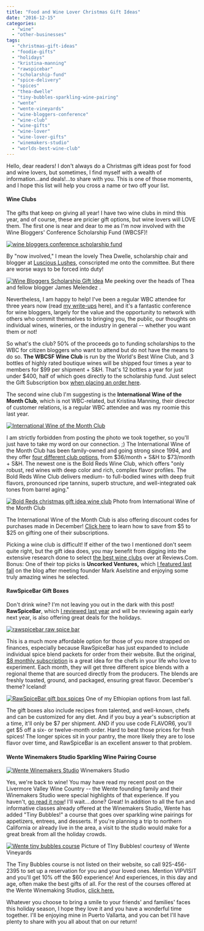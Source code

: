 ```yaml
---
title: "Food and Wine Lover Christmas Gift Ideas"
date: "2016-12-15"
categories:
  - "wine"
  - "other-businesses"
tags:
  - "christmas-gift-ideas"
  - "foodie-gifts"
  - "holidays"
  - "kristina-manning"
  - "rawspicebar"
  - "scholarship-fund"
  - "spice-delivery"
  - "spices"
  - "thea-dwelle"
  - "tiny-bubbles-sparkling-wine-pairing"
  - "wente"
  - "wente-vineyards"
  - "wine-bloggers-conference"
  - "wine-club"
  - "wine-gifts"
  - "wine-lover"
  - "wine-lover-gifts"
  - "winemakers-studio"
  - "worlds-best-wine-club"
---
```


Hello, dear readers! I don't always do a Christmas gift ideas post for food and wine lovers, but sometimes, I find myself with a wealth of information...and deals!...to share with you. This is one of those moments, and I hope this list will help you cross a name or two off your list.

#### Wine Clubs

The gifts that keep on giving all year! I have two wine clubs in mind this year, and of course, these are pricier gift options, but wine lovers will LOVE them. The first one is near and dear to me as I'm now involved with the Wine Bloggers' Conference Scholarship Fund (WBCSF)!

[![wine bloggers conference scholarship fund](http://s3.amazonaws.com/thegourmez-wpmedia/2016/12/WBC-Scholarship-Fund-logo.png)](http://s3.amazonaws.com/thegourmez-wpmedia/2016/12/WBC-Scholarship-Fund-logo.png)

By "now involved," I mean the lovely Thea Dwelle, scholarship chair and blogger at [Luscious Lushes](http://lusciouslushes.com/), conscripted me onto the committee. But there are worse ways to be forced into duty!




<div class="caption">

[![Wine Bloggers Scholarship Gift Idea](http://s3.amazonaws.com/thegourmez-wpmedia/2016/12/me-thea-james-500x500.jpg)](http://s3.amazonaws.com/thegourmez-wpmedia/2016/12/me-thea-james.jpg) Me peeking over the heads of Thea and fellow blogger James Melendez .</div>


Nevertheless, I am happy to help! I've been a regular WBC attendee for three years now (read [my write-ups](http://thegourmez.com/?s=wine+bloggers+conference) here), and it's a fantastic conference for wine bloggers, largely for the value and the opportunity to network with others who commit themselves to bringing you, the public, our thoughts on individual wines, wineries, or the industry in general -- whether you want them or not!

So what's the club? 50% of the proceeds go to funding scholarships to the WBC for citizen bloggers who want to attend but do not have the means to do so. **The WBCSF Wine Club** is run by the World's Best Wine Club, and 3 bottles of highly rated boutique wines will be shipped four times a year to members for $99 per shipment + S&H. That's 12 bottles a year for just under $400, half of which goes directly to the scholarship fund. Just select the Gift Subscription box [when placing an order here](http://www.worldsbestwineclubs.com/wbc).

The second wine club I'm suggesting is the **International Wine of the Month Club**, which is not WBC-related, but Kristina Manning, their director of customer relations, is a regular WBC attendee and was my roomie this last year.

[![International Wine of the Month Club](http://s3.amazonaws.com/thegourmez-wpmedia/2016/12/wineofthemonth.png)](http://s3.amazonaws.com/thegourmez-wpmedia/2016/12/wineofthemonth.png)

I am strictly forbidden from posting the photo we took together, so you'll just have to take my word on our connection. ;) The International Wine of the Month Club has been family-owned and going strong since 1994, and they offer [four different club options,](http://www.winemonthclub.com/join-or-give-a-gift-membership.htm) from $36/month + S&H to $73/month + S&H. The newest one is the Bold Reds Wine Club, which offers "only robust, red wines with deep color and rich, complex flavor profiles. The Bold Reds Wine Club delivers medium- to full-bodied wines with deep fruit flavors, pronounced ripe tannins, superb structure, and well-integrated oak tones from barrel aging."




<div class="caption">

[![Bold Reds christmas gift idea wine club](http://s3.amazonaws.com/thegourmez-wpmedia/2016/12/Bold-Reds.jpg)](http://s3.amazonaws.com/thegourmez-wpmedia/2016/12/Bold-Reds.jpg) Photo from International Wine of the Month Club</div>


The International Wine of the Month Club is also offering discount codes for purchases made in December! [Click here](https://www.winemonthclub.com/wine-club-promo-codes/) to learn how to save from $5 to $25 on gifting one of their subscriptions.

Picking a wine club is difficult! If either of the two I mentioned don't seem quite right, but the gift idea does, you may benefit from digging into the extensive research done to select [the best wine clubs](http://www.reviews.com/wine-clubs/) over at Reviews.Com. Bonus: One of their top picks is **Uncorked Ventures,** which [I featured last fall](http://thegourmez.com/2015/11/09/uncorked-ventures-wine-club/) on the blog after meeting founder Mark Aselstine and enjoying some truly amazing wines he selected.

#### **RawSpiceBar Gift Boxes**

Don't drink wine? I'm not leaving you out in the dark with this post! **RawSpiceBar**, which [I reviewed last year](http://thegourmez.com/2015/12/18/foodie-gift-idea-raw-spice-bar-subscription/) and will be reviewing again early next year, is also offering great deals for the holidays.

[![rawspicebar raw spice bar](http://s3.amazonaws.com/thegourmez-wpmedia/2015/12/rawspicebarlogo5.png)](http://s3.amazonaws.com/thegourmez-wpmedia/2015/12/rawspicebarlogo5.png)

This is a much more affordable option for those of you more strapped on finances, especially because RawSpiceBar has just expanded to include individual spice blend packets for order from their website. But the original, [$8 monthly subscription](https://rawspicebar.com/product/subscription-spice-box/) is a great idea for the chefs in your life who love to experiment. Each month, they will get three different spice blends with a regional theme that are sourced directly from the producers. The blends are freshly toasted, ground, and packaged, ensuring great flavor. December's theme? Iceland!




<div class="caption">

[![RawSpiceBar gift box spices](http://s3.amazonaws.com/thegourmez-wpmedia/2015/12/Spice_Club_02-500x334.jpg)](http://s3.amazonaws.com/thegourmez-wpmedia/2015/12/Spice_Club_02.jpg) One of my Ethiopian options from last fall.</div>


The gift boxes also include recipes from talented, and well-known, chefs and can be customized for any diet. And if you buy a year's subscription at a time, it'll only be $7 per shipment. AND if you use code FLAVOR6, you'll get $5 off a six- or twelve-month order. Hard to beat those prices for fresh spices! The longer spices sit in your pantry, the more likely they are to lose flavor over time, and RawSpiceBar is an excellent answer to that problem.

#### Wente Winemakers Studio Sparkling Wine Pairing Course




<div class="caption">

[![Wente Winemakers Studio](http://s3.amazonaws.com/thegourmez-wpmedia/2016/11/WBC16-Livermore-118-500x228.jpg)](http://s3.amazonaws.com/thegourmez-wpmedia/2016/11/WBC16-Livermore-118.jpg) Winemakers Studio</div>


Yes, we're back to wine! You may have read my recent post on the Livermore Valley Wine Country -- the Wente founding family and their Winemakers Studio were special highlights of that experience. If you haven't, [go read it now](http://thegourmez.com/2016/11/21/highlights-of-the-livermore-valley-wine-country/)! I'll wait....done? Great! In addition to all the fun and informative classes already offered at the Winemakers Studio, Wente has added "Tiny Bubbles!" a course that goes over sparkling wine pairings for appetizers, entrees, and desserts. If you're planning a trip to northern California or already live in the area, a visit to the studio would make for a great break from all the holiday crowds.




<div class="caption">

[![Wente tiny bubbles course](http://s3.amazonaws.com/thegourmez-wpmedia/2016/12/wente-sparkling-wine-course-500x345.jpg)](http://s3.amazonaws.com/thegourmez-wpmedia/2016/12/wente-sparkling-wine-course.jpg) Picture of TIny Bubbles! courtesy of Wente Vineyards</div>


The Tiny Bubbles course is not listed on their website, so call 925-456-2395 to set up a reservation for you and your loved ones. Mention VIPVISIT and you'll get 10% off the $60 experience! And experiences, in this day and age, often make the best gifts of all. For the rest of the courses offered at the Wente Winemaking Studios, [click here.](https://www.wentewinemakers.com/)

Whatever you choose to bring a smile to your friends' and families' faces this holiday season, I hope they love it and you have a wonderful time together. I'll be enjoying mine in Puerto Vallarta, and you can bet I'll have plenty to share with you all about that on our return!
